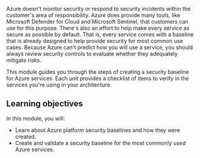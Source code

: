 Azure doesn't monitor security or respond to security incidents within the customer's area of responsibility. Azure does provide many tools, like Microsoft Defender for Cloud and Microsoft Sentinel, that customers can use for this purpose. There's also an effort to help make every service as secure as possible by default. That is, every service comes with a baseline that is already designed to help provide security for most common use cases. Because Azure can't predict how you will use a service, you should always review security controls to evaluate whether they adequately mitigate risks.

This module guides you through the steps of creating a security baseline for Azure services. Each unit provides a checklist of items to verify in the services you're using in your architecture.

## Learning objectives

In this module, you will:

- Learn about Azure platform security baselines and how they were created.
- Create and validate a security baseline for the most commonly used Azure services.
